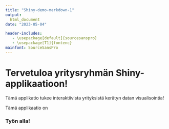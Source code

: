 ```yaml
---
title: "Shiny-demo-markdown-1"
output: 
  html_document
date: "2023-05-04"

header-includes:
   - \usepackage[default]{sourcesanspro}
   - \usepackage[T1]{fontenc}
mainfont: SourceSansPro
---
```

# Tervetuloa yritysryhmän Shiny-applikaatioon! 

Tämä applikatio tukee interaktiivista yrityksistä kerätyn datan visualisointia!

Tämä applikaatio on 
### Työn alla!

